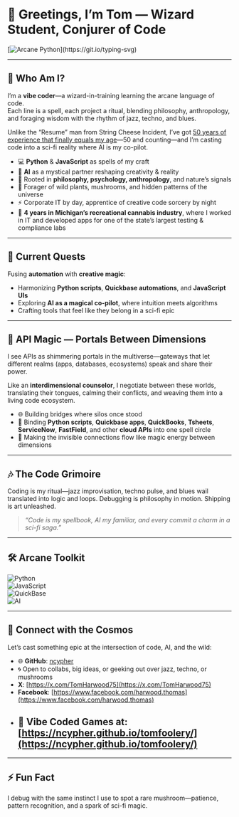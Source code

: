 # 🌌 Greetings, I’m Tom — Wizard Student, Conjurer of Code  

[![Arcane Python](https://readme-typing-svg.demolab.com?font=Fira+Code&size=20&pause=1100&duration=2500&color=00FFD1&vCenter=true&width=800&lines=%3E%3E%3E+from+magic+import+spell;>>>+import+ai+as+familiar;sigil+%3D+spell(%22vibe%22%2C+with_=%22Python%22%2C+and_=%22JavaScript%22);while+flow%3A+familiar.conjure('idea');debug('philosophy');ship('art');print(%22%E2%9C%A8+incantation+complete+%22))](https://git.io/typing-svg)

---

## 🌿 Who Am I?  
I’m a **vibe coder**—a wizard-in-training learning the arcane language of code.  
Each line is a spell, each project a ritual, blending philosophy, anthropology, and foraging wisdom with the rhythm of jazz, techno, and blues.  

Unlike the “Resume” man from String Cheese Incident, I’ve got [50 years of experience that finally equals my age](https://youtu.be/JP-MjPcw74E)—50 and counting—and I’m casting code into a sci-fi reality where AI is my co-pilot.  

- 💻 **Python** & **JavaScript** as spells of my craft  
- 🔮 **AI** as a mystical partner reshaping creativity & reality  
- 🌳 Rooted in **philosophy, psychology, anthropology**, and nature’s signals  
- 🍄 Forager of wild plants, mushrooms, and hidden patterns of the universe  
- ⚡ Corporate IT by day, apprentice of creative code sorcery by night
- 🌿 **4 years in Michigan’s recreational cannabis industry**, where I worked in IT and developed apps for one of the state’s largest testing & compliance labs   

---

## 🚀 Current Quests  
Fusing **automation** with **creative magic**:  
- Harmonizing **Python scripts**, **Quickbase automations**, and **JavaScript UIs**  
- Exploring **AI as a magical co-pilot**, where intuition meets algorithms  
- Crafting tools that feel like they belong in a sci-fi epic

---

## 🌌 API Magic — Portals Between Dimensions  
I see APIs as shimmering portals in the multiverse—gateways that let different realms (apps, databases, ecosystems) speak and share their power.  

Like an **interdimensional counselor**, I negotiate between these worlds, translating their tongues, calming their conflicts, and weaving them into a living code ecosystem.  

- 🌐 Building bridges where silos once stood  
- 🔗 Binding **Python scripts**, **Quickbase apps**, **QuickBooks**, **Tsheets**, **ServiceNow**, **FastField**, and other **cloud APIs** into one spell circle  
- 💫 Making the invisible connections flow like magic energy between dimensions  


---

## 🎶 The Code Grimoire  
Coding is my ritual—jazz improvisation, techno pulse, and blues wail translated into logic and loops. Debugging is philosophy in motion. Shipping is art unleashed.  

> *“Code is my spellbook, AI my familiar, and every commit a charm in a sci-fi saga.”*  

---

## 🛠️ Arcane Toolkit  
![Python](https://img.shields.io/badge/Python-3776AB?style=for-the-badge&logo=python&logoColor=white)  
![JavaScript](https://img.shields.io/badge/JavaScript-F7DF1E?style=for-the-badge&logo=javascript&logoColor=black)  
![QuickBase](https://img.shields.io/badge/QuickBase-6B00D7?style=for-the-badge)  
![AI](https://img.shields.io/badge/AI-00D4FF?style=for-the-badge)  

---

## 🌠 Connect with the Cosmos  
Let’s cast something epic at the intersection of code, AI, and the wild:  
- 🌐 **GitHub**: [ncypher](https://github.com/ncypher)  
- 🌀 Open to collabs, big ideas, or geeking out over jazz, techno, or mushrooms  
- **X**: [https://x.com/TomHarwood75](https://x.com/TomHarwood75)
- **Facebook**: [https://www.facebook.com/harwood.thomas](https://www.facebook.com/harwood.thomas)
- ## 🚀 **Vibe Coded Games** at: [https://ncypher.github.io/tomfoolery/](https://ncypher.github.io/tomfoolery/)
---

## ⚡ Fun Fact  
I debug with the same instinct I use to spot a rare mushroom—patience, pattern recognition, and a spark of sci-fi magic.  


